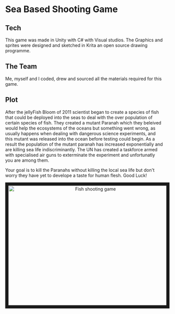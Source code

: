 # Sea Based Shooting Game

## Tech 
This game was made in Unity with C# with Visual studios.
The Graphics and sprites were designed and sketched in Krita an open source drawing programme.

## The Team
Me, myself and I coded, drew and sourced all the materials required for this game.

## Plot 

After the jellyFish Bloom of 2011 scientist began to create a species of fish that could be 
deployed into the seas to deal with the over population of certain species of fish. They created
a mutant Paranah which they beleived would help the ecosystems of the oceans but something
went wrong, as usually happens when dealing with dangerous science experiments, and this 
mutant was released into the ocean before testing could begin. As a result the population of 
the mutant paranah has increased exponentially and are killing sea life indiscriminantly.
The UN has created a taskforce armed with specialised air guns to exterminate the experiment
and unfortunatly you are among them. 

Your goal is to kill the Paranahs without killing the local sea life but don't worry they have
yet to develope a taste for human flesh. Good Luck!

<p align="center">
<a href="https://youtu.be/EfIYuNKN0FU" target="_blank"><img src="https://img.youtube.com/vi/EfIYuNKN0FU/0.jpg" 
alt="Fish shooting game" width="540" height="380" border="10" /></a>
</p>